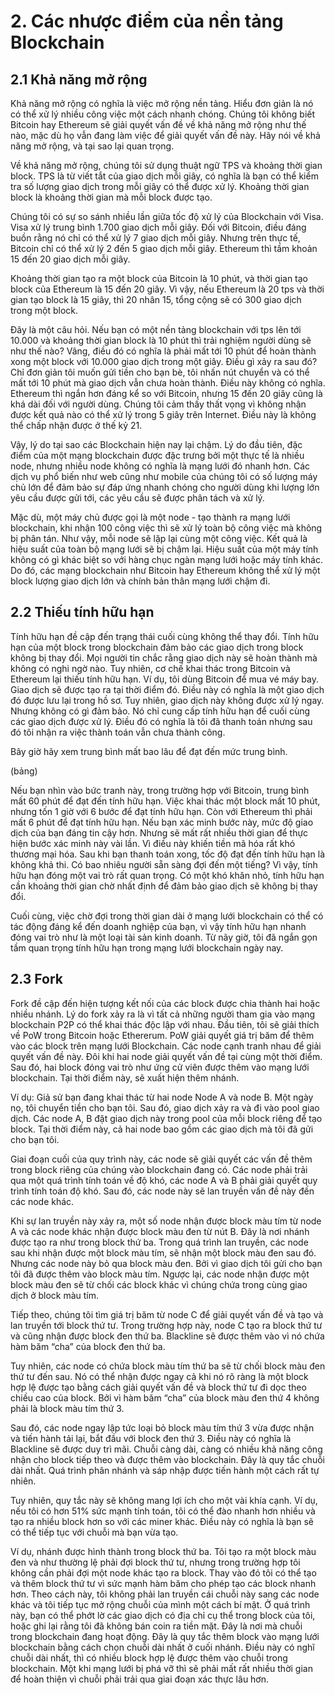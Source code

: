 # 2. Các nhược điểm của nền tảng Blockchain

## 2.1 Khả năng mở rộng
 
 
Khả năng mở rộng có nghĩa là việc mở rộng nền tảng. 
Hiểu đơn giản là nó có thể xử lý nhiều công việc một cách nhanh chóng. 
Chúng tôi không biết Bitcoin hay Ethereum sẽ giải quyết vấn đề về khả năng mở rộng như thế nào, mặc dù họ vẫn đang làm việc để giải quyết vấn đề này. 
Hãy nói về khả năng mở rộng, và tại sao lại quan trọng.

Về khả năng mở rộng, chúng tôi sử dụng thuật ngữ TPS và khoảng thời gian block. 
TPS là từ viết tắt của giao dịch mỗi giây, có nghĩa là bạn có thể kiểm tra số lượng giao dịch trong mỗi giây có thể được xử lý. 
Khoảng thời gian block là khoảng thời gian mà mỗi block được tạo.

Chúng tôi có sự so sánh nhiều lần giữa tốc độ xử lý của Blockchain với Visa. Visa xử lý trung bình 1.700 giao dịch mỗi giây. 
Đối với Bitcoin, điều đáng buồn rằng nó chỉ có thể xử lý 7 giao dịch mỗi giây. 
Nhưng trên thực tế, Bitcoin chỉ có thể xử lý 2 đến 5 giao dịch mỗi giây.
Ethereum thì tầm khoản 15 đến 20 giao dịch mỗi giây.

Khoảng thời gian tạo ra một block của Bitcoin là 10 phút, và thời gian tạo block của Ethereum là 15 đến 20 giây. 
Vì vậy, nếu Ethereum là 20 tps và thời gian tạo block là 15 giây, thì 20 nhân 15, tổng cộng sẽ có 300 giao dịch trong một block.


Đây là một câu hỏi. 
Nếu bạn có một nền tảng blockchain với tps lên tới 10.000 và khoảng thời gian block là 10 phút thì trải nghiệm người dùng sẽ như thế nào? 
Vâng, điều đó có nghĩa là phải mất tới 10 phút để hoàn thành xong một block với 10.000 giao dịch trong một giây. 
Điều gì xảy ra sau đó? 
Chỉ đơn giản tôi muốn gửi tiền cho bạn bè, tôi nhấn nút chuyển và có thể mất tới 10 phút mà giao dịch vẫn chưa hoàn thành.
Điều này không có nghĩa.
Ethereum thì ngắn hơn đáng kể so với Bitcoin, nhưng 15 đến 20 giây cũng là khá dài đối với người dùng. 
Chúng tôi cảm thấy thất vọng vì không nhận được kết quả nào có thể xử lý trong 5 giây trên Internet. 
Điều này là không thể chấp nhận được ở thế kỷ 21.


Vậy, lý do tại sao các Blockchain hiện nay lại chậm. 
Lý do đầu tiên, đặc điểm của một mạng blockchain được đặc trưng bởi một thực tế là nhiều node, nhưng nhiều node không có nghĩa là mạng lưới đó nhanh hơn. 
Các dịch vụ phổ biến như web cũng như mobile của chúng tôi có số lượng máy chủ lớn để đảm bảo sự đáp ứng nhanh chóng cho người dùng khi lượng lớn yêu cầu được gửi tới, các yêu cầu sẽ được phân tách và xử lý.

Mặc dù, một máy chủ được gọi là một node - tạo thành ra mạng lưới blockchain, khi nhận 100 công việc thì sẽ xử lý toàn bộ công việc mà không bị phân tán. 
Như vậy, mỗi node sẽ lặp lại cùng một công việc. 
Kết quả là hiệu suất của toàn bộ mạng lưới sẽ bị chậm lại. 
Hiệu suất của một máy tính không có gì khác biệt so với hàng chục ngàn mạng lưới hoặc máy tính khác. 
Do đó, các mạng blockchain như Bitcoin hay Ethereum không thể xử lý một block lượng giao dịch lớn và chính bản thân mạng lưới chậm đi.


## 2.2 Thiếu tính hữu hạn


Tính hữu hạn đề cập đến trạng thái cuối cùng không thể thay đổi. 
Tính hữu hạn của một block trong blockchain đảm bảo các giao dịch trong block không bị thay đổi. 
Mọi người tin chắc rằng giao dịch này sẽ hoàn thành mà không có nghi ngờ nào. 
Tuy nhiên, cơ chế khai thác trong Bitcoin và Ethereum lại thiếu tính hữu hạn. 
Ví dụ, tôi dùng Bitcoin để mua vé máy bay. 
Giao dịch sẽ được tạo ra tại thời điểm đó. 
Điều này có nghĩa là một giao dịch đó được lưu lại trong hồ sơ. 
Tuy nhiên, giao dịch này không được xử lý ngay. 
Nhưng không có gì đảm bảo. 
Nó chỉ cung cấp tính hữu hạn để cuối cùng các giao dịch được xử lý. 
Điều đó có nghĩa là tôi đã thanh toán nhưng sau đó tôi nhận ra việc thành toán vẫn chưa thành công.

Bây giờ hãy xem trung bình mất bao lâu để đạt đến mức trung bình.

(bảng)

Nếu bạn nhìn vào bức tranh này, trong trường hợp với Bitcoin, trung bình mất 60 phút để đạt đến tính hữu hạn. 
Việc khai thác một block mất 10 phút, nhưng tốn 1 giờ với 6 bước để đạt tính hữu hạn. Còn với Ethereum thì phải mất 6 phút để đạt tính hữu hạn. 
Nếu bạn xác minh bước này, mức độ giao dịch của bạn đáng tin cậy hơn. 
Nhưng sẽ mất rất nhiều thời gian để thực hiện bước xác minh này vài lần. Vì điều này khiến tiền mã hóa rất khó thương mại hóa. Sau khi bạn thanh toán xong, tốc độ đạt đến tính hữu hạn là không khả thi. 
Có bao nhiêu người sẵn sàng đợi đến một tiếng? 
Vì vậy, tính hữu hạn đóng một vai trò rất quan trọng. 
Có một khó khăn nhỏ, tính hữu hạn cần khoảng thời gian chờ nhất định để đảm bảo giao dịch sẽ không bị thay đổi.

Cuối cùng, việc chờ đợi trong thời gian dài ở mạng lưới blockchain có thể có tác động đáng kể đến doanh nghiệp của bạn, vì vậy tính hữu hạn nhanh đóng vai trò như là một loại tài sản kinh doanh. 
Từ nãy giờ, tôi đã ngắn gọn tầm quan trọng tính hữu hạn trong mạng lưới blockchain ngày nay.
 
## 2.3 Fork
 
 
Fork đề cập đến hiện tượng kết nối của các block được chia thành hai hoặc nhiều nhánh. 
Lý do fork xảy ra là vì tất cả những người tham gia vào mạng blockchain P2P có thể khai thác độc lập với nhau. 
Đầu tiên, tôi sẽ giải thích về PoW trong Bitcoin hoặc Ethererum. 
PoW giải quyết giá trị băm để thêm vào các block trên mạng lưới Blockchain. 
Các node cạnh tranh nhau để giải quyết vấn đề này. 
Đôi khi hai node giải quyết vấn đề tại cùng một thời điểm. 
Sau đó, hai block đóng vai trò như ứng cử viên được thêm vào mạng lưới blockchain. 
Tại thời điểm này, sẽ xuất hiện thêm nhánh.

 
 
Ví dụ: Giả sử bạn đang khai thác từ hai node
Node A và node B. 
Một ngày nọ, tôi chuyển tiền cho bạn tôi. 
Sau đó, giao dịch xảy ra và đi vào pool giao dịch. 
Các node A, B đặt giao dịch này trong pool của mỗi block riêng để tạo block. 
Tại thời điểm này, cả hai node bao gồm các giao dịch mà tôi đã gửi cho bạn tôi.
 
Giai đoạn cuối của quy trình này, các node sẽ giải quyết các vấn đề thêm trong block riêng của chúng vào blockchain đang có. 
Các node phải trải qua một quá trình tính toán về độ khó, các node A và B phải giải quyết quy trình tính toán độ khó. 
Sau đó, các node này sẽ lan truyền vấn đề này đến các node khác.


Khi sự lan truyền này xảy ra, một số node nhận được block màu tím từ node A và các node khác nhận được block màu đen từ nút B. 
Đây là nơi nhánh được tạo ra như trong block thứ ba. 
Trong quá trình lan truyền, các node sau khi nhận được một block màu tím, sẽ nhận một block màu đen sau đó. 
Nhưng các node này bỏ qua block màu đen. 
Bởi vì giao dịch tôi gửi cho bạn tôi đã được thêm vào block màu tím. Ngược lại, các node nhận được một block màu đen sẽ từ chối các block khác vì chúng chứa trong cùng giao dịch ở block màu tím.

Tiếp theo, chúng tôi tìm giá trị băm từ node C để giải quyết vấn đề và tạo và lan truyền tới block thứ tư. 
Trong trường hợp này, node C tạo ra block thứ tư và cũng nhận được block đen thứ ba. 
Blackline sẽ được thêm vào vì nó chứa hàm băm “cha” của block đen thứ ba.


Tuy nhiên, các node có chứa block màu tím thứ ba sẽ từ chối block màu đen thứ tư đến sau. 
Nó có thể nhận được ngay cả khi nó rõ ràng là một block hợp lệ được tạo bằng cách giải quyết vấn đề và block thứ tư đi dọc theo chiều cao của block.
Bởi vì hàm băm “cha” của block màu đen thứ 4 không phải là block màu tím thứ 3.

Sau đó, các node ngay lập tức loại bỏ block màu tím thứ 3 vừa được nhận và tiến hành tải lại, bắt đầu với block đen thứ 3.
Điều này có nghĩa là Blackline sẽ được duy trì mãi. 
Chuỗi càng dài, càng có nhiều khả năng công nhận cho block tiếp theo và được thêm vào blockchain. 
Đây là quy tắc chuỗi dài nhất. 
Quá trình phân nhánh và sáp nhập được tiến hành một cách rất tự nhiên. 



Tuy nhiên, quy tắc này sẽ không mang lợi ích cho một vài khía cạnh. 
Ví dụ, nếu tôi có hơn 51% sức mạnh tính toán, tôi có thể đào nhanh hơn nhiều và tạo ra nhiều block hơn so với các miner khác. 
Điều này có nghĩa là bạn sẽ có thể tiếp tục với chuỗi mà bạn vừa tạo.


Ví dụ, nhánh được hình thành trong block thứ ba. 
Tôi tạo ra một block màu đen và như thường lệ phải đợi block thứ tư, nhưng trong trường hợp tôi không cần phải đợi một node khác tạo ra block. Thay vào đó tôi có thể tạo và thêm block thứ tư vì sức mạnh hàm băm cho phép tạo các block nhanh hơn. Theo cách này, tôi không phải lan truyền cái chuỗi này sang các node khác và tôi tiếp tục mở rộng chuỗi của mình một cách bí mật. 
Ở quá trình này, bạn có thể phớt lờ các giao dịch có địa chỉ cụ thể trong block của tôi, hoặc ghi lại rằng tôi đã không bán coin ra tiền mặt. 
Đây là nơi mà chuỗi trong blockchain đang hoạt động. 
Đây là quy tắc thêm block vào mạng lưới blockchain bằng cách chọn chuỗi dài nhất ở cuối nhánh. Điều này có nghĩ chuỗi dài nhất, thì có nhiều block hợp lệ được thêm vào chuỗi trong blockchain. Một khi mạng lưới bị phá vỡ thì sẽ phải mất rất nhiều thời gian để hoàn thiện vì chuỗi phải trải qua giai đoạn xác thực lâu hơn.
